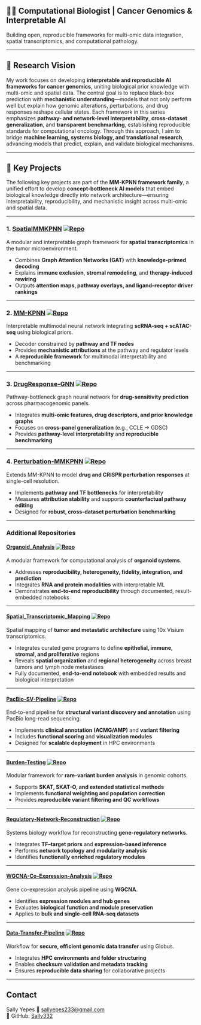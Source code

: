 
## 👩‍🔬 Computational Biologist | Cancer Genomics & Interpretable AI

Building open, reproducible frameworks for multi-omic data integration, spatial transcriptomics, and computational pathology.

---

## 🔬 Research Vision

My work focuses on developing **interpretable and reproducible AI frameworks for cancer genomics**, uniting biological prior knowledge with multi-omic and spatial data. The central goal is to replace black-box prediction with **mechanistic understanding**—models that not only perform well but explain how genomic alterations, perturbations, and drug responses reshape cellular states. Each framework in this series emphasizes **pathway- and network-level interpretability**, **cross-dataset generalization**, and **transparent benchmarking**, establishing reproducible standards for computational oncology. Through this approach, I aim to bridge **machine learning, systems biology, and translational research**, advancing models that predict, explain, and validate biological mechanisms.

---

## 📂 Key Projects

The following key projects are part of the **MM-KPNN framework family**, a unified effort to develop **concept-bottleneck AI models** that embed biological knowledge directly into network architecture—ensuring interpretability, reproducibility, and mechanistic insight across multi-omic and spatial data.

---

### 1. [SpatialMMKPNN](https://github.com/Sally332/SpatialMMKPNN-Interpretable-Spatial-Graph-Framework) [![Repo](https://img.shields.io/badge/GitHub-Repo-orange?logo=github)](https://github.com/Sally332/SpatialMMKPNN-Interpretable-Spatial-Graph-Framework)
A modular and interpretable graph framework for **spatial transcriptomics** in the tumor microenvironment.  
- Combines **Graph Attention Networks (GAT)** with **knowledge-primed decoding**  
- Explains **immune exclusion**, **stromal remodeling**, and **therapy-induced rewiring**  
- Outputs **attention maps, pathway overlays, and ligand–receptor driver rankings**

---

### 2. [MM-KPNN](https://github.com/Sally332/MM-KPNN-Neural-Network) [![Repo](https://img.shields.io/badge/GitHub-Repo-purple?logo=github)](https://github.com/Sally332/MM-KPNN-Neural-Network)
Interpretable multimodal neural network integrating **scRNA-seq + scATAC-seq** using biological priors.  
- Decoder constrained by **pathway and TF nodes**  
- Provides **mechanistic attributions** at the pathway and regulator levels  
- A **reproducible framework** for multimodal interpretability and benchmarking

---

### 3. [DrugResponse-GNN](https://github.com/Sally332/DrugResponse-GNN) [![Repo](https://img.shields.io/badge/GitHub-Repo-green?logo=github)](https://github.com/Sally332/DrugResponse-GNN)
Pathway-bottleneck graph neural network for **drug-sensitivity prediction** across pharmacogenomic panels.  
- Integrates **multi-omic features, drug descriptors, and prior knowledge graphs**  
- Focuses on **cross-panel generalization** (e.g., CCLE → GDSC)  
- Provides **pathway-level interpretability** and **reproducible benchmarking**

---

### 4. [Perturbation-MMKPNN](https://github.com/Sally332/Perturbation-MMKPNN) [![Repo](https://img.shields.io/badge/GitHub-Repo-blue?logo=github)](https://github.com/Sally332/Perturbation-MMKPNN)
Extends MM-KPNN to model **drug and CRISPR perturbation responses** at single-cell resolution.  
- Implements **pathway and TF bottlenecks** for interpretability  
- Measures **attribution stability** and supports **counterfactual pathway editing**  
- Designed for **robust, cross-dataset perturbation benchmarking**

---

### Additional Repositories

#### [Organoid_Analysis](https://github.com/Sally332/Organoid_Analysis) [![Repo](https://img.shields.io/badge/GitHub-Repo-orange?logo=github)](https://github.com/Sally332/Organoid_Analysis)
A modular framework for computational analysis of **organoid systems**.  
- Addresses **reproducibility, heterogeneity, fidelity, integration, and prediction**  
- Integrates **RNA and protein modalities** with interpretable ML  
- Demonstrates **end-to-end reproducibility** through documented, result-embedded notebooks

---

#### [Spatial_Transcriptomic_Mapping](https://github.com/Sally332/Spatial_Mapping) [![Repo](https://img.shields.io/badge/GitHub-Repo-orange?logo=github)](https://github.com/Sally332/Spatial_Mapping)
Spatial mapping of **tumor and metastatic architecture** using 10x Visium transcriptomics.  
- Integrates curated gene programs to define **epithelial, immune, stromal, and proliferative** regions  
- Reveals **spatial organization** and **regional heterogeneity** across breast tumors and lymph node metastases  
- Fully documented, **end-to-end notebook** with embedded results and biological interpretation  

---

#### [PacBio-SV-Pipeline](https://github.com/Sally332/PacBio-SV-Pipeline) [![Repo](https://img.shields.io/badge/GitHub-Repo-teal?logo=github)](https://github.com/Sally332/PacBio-SV-Pipeline)
End-to-end pipeline for **structural variant discovery and annotation** using PacBio long-read sequencing.  
- Implements **clinical annotation (ACMG/AMP)** and **variant filtering**  
- Includes **functional scoring** and **visualization modules**  
- Designed for **scalable deployment** in HPC environments

---

#### [Burden-Testing](https://github.com/Sally332/Burden-Testing) [![Repo](https://img.shields.io/badge/GitHub-Repo-gray?logo=github)](https://github.com/Sally332/Burden-Testing)
Modular framework for **rare-variant burden analysis** in genomic cohorts.  
- Supports **SKAT, SKAT-O, and extended statistical methods**  
- Implements **functional weighting and population correction**  
- Provides **reproducible variant filtering and QC workflows**

---

#### [Regulatory-Network-Reconstruction](https://github.com/Sally332/Regulatory-Network-Reconstruction) [![Repo](https://img.shields.io/badge/GitHub-Repo-purple?logo=github)](https://github.com/Sally332/Regulatory-Network-Reconstruction)
Systems biology workflow for reconstructing **gene-regulatory networks**.  
- Integrates **TF–target priors** and **expression-based inference**  
- Performs **network topology and modularity analysis**  
- Identifies **functionally enriched regulatory modules**

---

#### [WGCNA-Co-Expression-Analysis](https://github.com/Sally332/WGCNA-Co-Expression-Analysis) [![Repo](https://img.shields.io/badge/GitHub-Repo-yellow?logo=github)](https://github.com/Sally332/WGCNA-Co-Expression-Analysis)
Gene co-expression analysis pipeline using **WGCNA**.  
- Identifies **expression modules and hub genes**  
- Evaluates **biological function and module preservation**  
- Applies to **bulk and single-cell RNA-seq datasets**

---

#### [Data-Transfer-Pipeline](https://github.com/Sally332/Data-Transfer-Pipeline) [![Repo](https://img.shields.io/badge/GitHub-Repo-black?logo=github)](https://github.com/Sally332/Data-Transfer-Pipeline)
Workflow for **secure, efficient genomic data transfer** using Globus.  
- Integrates **HPC environments and folder structuring**  
- Enables **checksum validation and metadata tracking**  
- Ensures **reproducible data sharing** for collaborative projects

---
## Contact
Sally Yepes 
📧 sallyepes233@gmail.com  
🔗 GitHub: [Sally332](https://github.com/Sally332)
